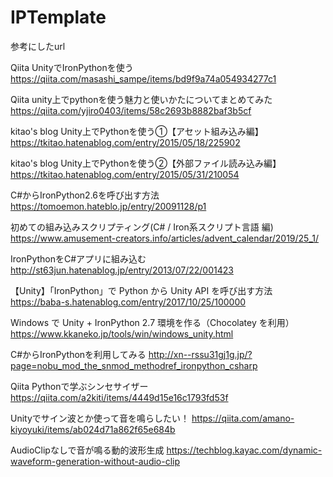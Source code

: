 # IPTemplate


参考にしたurl

Qiita UnityでIronPythonを使う
https://qiita.com/masashi_sampe/items/bd9f9a74a054934277c1

Qiita unity上でpythonを使う魅力と使いかたについてまとめてみた
https://qiita.com/yjiro0403/items/58c2693b8882baf3b5cf

kitao's blog Unity上でPythonを使う①【アセット組み込み編】
https://tkitao.hatenablog.com/entry/2015/05/18/225902

kitao's blog Unity上でPythonを使う②【外部ファイル読み込み編】
https://tkitao.hatenablog.com/entry/2015/05/31/210054

C#からIronPython2.6を呼び出す方法
https://tomoemon.hateblo.jp/entry/20091128/p1

初めての組み込みスクリプティング(C# / Iron系スクリプト言語 編)
https://www.amusement-creators.info/articles/advent_calendar/2019/25_1/

IronPythonをC#アプリに組み込む
http://st63jun.hatenablog.jp/entry/2013/07/22/001423

【Unity】「IronPython」で Python から Unity API を呼び出す方法
https://baba-s.hatenablog.com/entry/2017/10/25/100000

Windows で Unity + IronPython 2.7 環境を作る（Chocolatey を利用）
https://www.kkaneko.jp/tools/win/windows_unity.html

C#からIronPythonを利用してみる
http://xn--rssu31gj1g.jp/?page=nobu_mod_the_snmod_methodref_ironpython_csharp


Qiita Pythonで学ぶシンセサイザー
https://qiita.com/a2kiti/items/4449d15e16c1793fd53f

Unityでサイン波とか使って音を鳴らしたい！
https://qiita.com/amano-kiyoyuki/items/ab024d71a862f65e684b

AudioClipなしで音が鳴る動的波形生成
https://techblog.kayac.com/dynamic-waveform-generation-without-audio-clip
